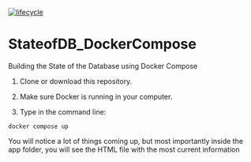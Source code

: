 <!-- badges: start -->

[![lifecycle](https://img.shields.io/badge/lifecycle-stable-orange.svg)](https://www.tidyverse.org/lifecycle/#stable)

<!-- badges: end -->


# StateofDB_DockerCompose

Building the State of the Database using Docker Compose

1. Clone or download this repository.

2. Make sure Docker is running in your computer.

3. Type in the command line:

```
docker compose up
```

You will notice a lot of things coming up, but most importantly inside the app folder, you will see the HTML file with the most current information
